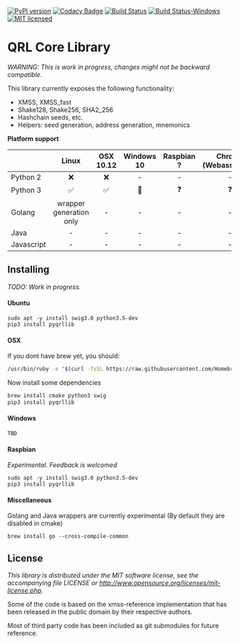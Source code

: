 [![PyPI version](https://badge.fury.io/py/pyqrllib.svg)](https://badge.fury.io/py/pyqrllib)
[![Codacy Badge](https://api.codacy.com/project/badge/Grade/4b34f51616d94362b3447bb2f4df765a)](https://www.codacy.com/app/jleni/qrllib_QRL?utm_source=github.com&utm_medium=referral&utm_content=theQRL/qrllib&utm_campaign=badger)
[![Build Status](https://travis-ci.org/theQRL/qrllib.svg?branch=master)](https://travis-ci.org/theQRL/qrllib)
[![Build Status-Windows](https://ci.appveyor.com/api/projects/status/j2koo6iexyji0vfj/branch/master?svg=true)](https://ci.appveyor.com/project/jleni/qrllib-mgkan/branch/master)
[![MIT licensed](https://img.shields.io/badge/license-MIT-blue.svg)](https://raw.githubusercontent.com/theQRL/qrllib/master/LICENSE)

# QRL Core Library

*WARNING: This is work in progress, changes might not be backward compatible.*

This library currently exposes the following functionality:  

- XMSS, XMSS_fast
- Shake128, Shake256, SHA2_256
- Hashchain seeds, etc.
- Helpers: seed generation, address generation, mnemonics

**Platform support**

|           | Linux |     OSX<br>10.12     |  Windows<br>10 | Raspbian<br>? | Chrome<br>(Webassembly) |
|-----------|:------------:|:-----------:|:--------:|:--------:|:-----------:|
|Python 2   | :x:           |    :x:      |    -     |     -    |     -       |
|Python 3   | :white_check_mark: | :white_check_mark: |    :seedling:     |     :question:    |     :question:       |
|Golang     | wrapper<br>generation only |     -       |    -     |     -    |     -       |
|Java       |      -       |     -       |    -     |     -    |     -       |
|Javascript |      -       |     -       |    -     |     -    |     -       |

## Installing

*TODO: Work in progress.*

#### Ubuntu
```
sudo apt -y install swig3.0 python3.5-dev
pip3 install pyqrllib
````

#### OSX

If you dont have brew yet, you should:
```bash
/usr/bin/ruby -e "$(curl -fsSL https://raw.githubusercontent.com/Homebrew/install/master/install)"
```

Now install some dependencies

```bash
brew install cmake python3 swig
pip3 install pyqrllib
```

#### Windows
```
TBD
```

#### Raspbian

*Experimental. Feedback is welcomed*

```
sudo apt -y install swig3.0 python3.5-dev
pip3 install pyqrllib
```

#### Miscellaneous

Golang and Java wrappers are currently experimental (By default they are disabled in cmake)

```
brew install go --cross-compile-common
```

## License

*This library is distributed under the MIT software license, see the accompanying file LICENSE or http://www.opensource.org/licenses/mit-license.php.*

Some of the code is based on the xmss-reference implementation that has been released in the public domain by their respective authors.

Most of third party code has been included as git submodules for future reference.
